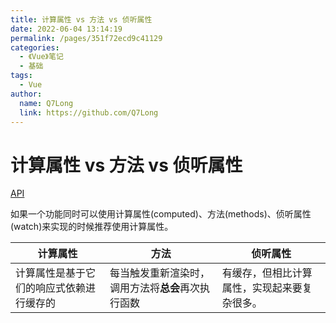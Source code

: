 ```yaml
---
title: 计算属性 vs 方法 vs 侦听属性
date: 2022-06-04 13:14:19
permalink: /pages/351f72ecd9c41129
categories:
  - 《Vue》笔记
  - 基础
tags:
  - Vue
author:
  name: Q7Long
  link: https://github.com/Q7Long
---
```

# 计算属性 vs 方法 vs 侦听属性

[API](https://cn.vuejs.org/v2/guide/computed.html#计算属性缓存-vs-方法)

如果一个功能同时可以使用计算属性(computed)、方法(methods)、侦听属性(watch)来实现的时候推荐使用计算属性。
<!-- more -->
| 计算属性                                 | 方法                                               | 侦听属性                                     |
| ---------------------------------------- | -------------------------------------------------- | -------------------------------------------- |
| 计算属性是基于它们的响应式依赖进行缓存的 | 每当触发重新渲染时，调用方法将**总会**再次执行函数 | 有缓存，但相比计算属性，实现起来要复杂很多。 |
